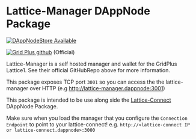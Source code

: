 # Lattice-Manager DAppNode Package

[![DAppNodeStore Available](https://img.shields.io/badge/DAppNodeStore-Available-brightgreen.svg)](http://my.dappnode/#/installer/lattice-connect.public.dappnode.eth)

[![Grid Plus github](https://img.shields.io/badge/GithubRepo-blue.svg)](https://github.com/gridplus/lattice-manager) (Official)

Lattice-Manager is a self hosted manager and wallet for the GridPlus Lattice1. See their official GitHubRepo above for more information.

This package exposes TCP port `3001` so you can access the the lattice-manager over HTTP (e.g http://lattice-manager.dappnode:3001)

This package is intended to be use along side the [Lattice-Connect](https://github.com/MysticRyuujin/dappnode-lattice-connect) DAppNode Package.

Make sure when you load the manager that you configure the `Connection Endpoint` to point to your lattice-connect!
e.g. `http://<lattice-connect IP or lattice-connect.dappnode>:3000`
